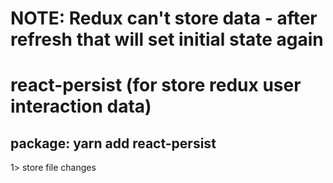# NOTE: Redux can't store data - after refresh that will set initial state again
# react-persist (for store redux user interaction data)

## package: yarn add react-persist
1> store file changes
